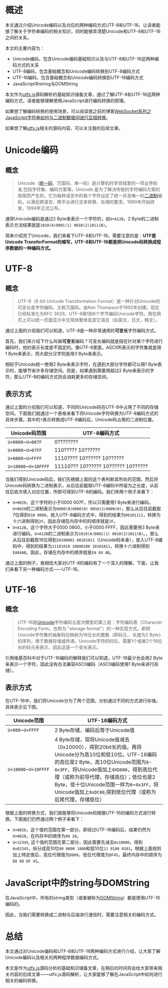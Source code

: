 # 概述

本文通过介绍Unicode编码以及对应的两种编码方式UTF-8和UTF-16，让读者能够了解关于字符串编码的相关知识，同时能够弄清楚Unicode和UTF-8和UTF-16之间的关系。

本文的主要内容为：

- Unicode编码，包含Unicode编码基础知识以及与UTF-8和UTF-16这两种编码方式的关系
- UTF-8编码，包含基础概念和Unicode编码转换到UTF-8编码方式
- UTF-16编码，包含基础概念和Unicode编码转换到UTF-16编码方式
- JavaScript中string与DOMString

本文作为[utfx.js](https://github.com/dcodeIO/utfx)源码解析的基础知识储备文章，通过了解UTF-8和UTF-16这两种编码方式，读者能够理解使用JavaScript进行编码转换的原理。

如果想了解编码转换的使用场景，可以阅读我之前的博客[WebSocket系列之JavaScript字符串如何与二进制数据间进行互相转换](https://juejin.im/post/5abdc38ef265da2375070008)。

如果想了解[utfx.js](https://github.com/dcodeIO/utfx)相关的源码内容，可以关注我的后续文章。

# Unicode编码

## 概念

> Unicode（[统一码](https://baike.baidu.com/item/%E7%BB%9F%E4%B8%80%E7%A0%81)、万国码、单一码）是计算机科学领域里的一项业界标准,包括字符集、编码方案等。Unicode 是为了解决传统的字符编码方案的局限而产生的，它为每种语言中的每个字符设定了统一并且唯一的[二进制](https://baike.baidu.com/item/%E4%BA%8C%E8%BF%9B%E5%88%B6)编码，以满足跨语言、跨平台进行文本转换、处理的要求。1990年开始研发，1994年正式公布。

通常Unicode编码是通过2 Byte来表示一个字符的，如`U+A12B`，2 Byte的二进制表示方法结果就是`1010(A)0001(1) 0010(2)1011(B)`。

简单介绍完了Unicode，我们来看下UTF-8和UTF-16。需要注意的是：**UTF是Unicode TransferFormat的缩写，UTF-8和UTF-16都是把Unicode码转换成程序数据的一种编码方式。**

# UTF-8

## 概念

> UTF-8（8-bit Unicode Transformation Format）是一种针对Unicode的可变长度字符编码，又称万国码。由Ken Thompson于1992年创建。现在已经标准化为RFC 3629。UTF-8用1到6个字节编码Unicode字符。用在网页上可以统一页面显示中文简体繁体及其它语言（如英文，日文，韩文）。

通过上面的介绍我们可以知道，UTF-8是一种非常通用的**可变长**字符编码方式。

首先，我们来介绍下什么叫做**可变长**编码？可变长编码就是指在针对某个字符进行编码时，他的表示长度是不固定的。像UTF-8里面，ASCII所表示的字符集就是用1 Byte来表示，而大部分汉字则是用3 Byte来表示。

相较于Unicode统一使用2 Byte来表示字符，在遇到大部分字符都可以用1 Byte表示时，能够节省许多存储空间。但是，如果遇到需要用超过2 Byte来表示的字符，那么UTF-8的编码方式则会消耗更多的存储空间。

## 表示方式

通过上面的介绍我们可以知道，不同的Unicode码在UTF-8中占用了不同的存储空间。下面我们就通过一个表格来看下将Unicode字符转换为UTF-8编码方式的具体步骤。其中的`?`表示转换成UTF-8编码后，Unicode码占用的二进制位置。

| Unicode码范围        | UTF-8编码方式                       |
| -------------------- | ----------------------------------- |
| `U+0000`~`U+007F`    | 0????????                           |
| `U+0080`~`U+07FF`    | 110????? 10??????                   |
| `U+0800`~`U+FFFF`    | 1110???? 10?????? 10??????          |
| `U+10000`~`U+10FFFF` | 11110??? 10?????? 10?????? 10?????? |

当我们得到Unicode码后，我们先根据上面的这个表判断其所处的范围，然后将Unicode码转换为二进制表示，从后往前截取UTF-8编码中所留为之长度，从前往后依次填入对应位置，所即可得到UTF-8的编码。我们举两个例子来看下：

- `U+0020`，这个字符的小于0000 007F，所以只需要用1 Byte来进行编码。`U+0020`的二进制表示为`0000(0)0000(0) 0010(2)0000(0)`，那么从后往前截取7位得到`010 0000`，放入UTF-8编码方式中，得到的结果为`00101111`，转换为十六进制得到`2F`。因此存储在内存中的的顺序就是`2F`。
- `U+A12B`，这个字符大于0000 0800，小于0000 FFFF，因此需要用3 Byte来进行编码。`U+A12B`的二进制表示为`1010(A)0001(1) 0010(2)1011(B)`。，那么从后往前截取16位得到`10100001 00101011`（Unicode码本身），放入UTF-8编码中，得到的结果为`11101010 10000100 10101011`，转换十六进制得到`EA84AB`。因此，存储在内存中的顺序就是`EA 84 AB`。

通过上面的例子，我相信大家对UTF-8的编码有了一个深入的理解。下面，让我们来看下另一种编码方式——UTF-16。

# UTF-16

## 概念

> UTF-16是[Unicode](https://baike.baidu.com/item/Unicode)字符编码五层次模型的第三层：字符编码表（Character Encoding Form，也称为 "storage format"）的一种实现方式。即把Unicode字符集的抽象码位映射为16位长的整数（即码元， 长度为2 Byte）的序列，用于数据存储或传递。Unicode字符的码位，需要1个或者2个16位长的码元来表示，因此这是一个变长表示。

引用维基百科中对于UTF-16编码的解释我们可以知道，UTF-16最少也会用2 Byte来表示一个字符，因此没有办法兼容ASCII编码（ASCII编码使用1 Byte来进行存储）。

## 表示方式

在UTF-16中，我们将Unicode分为了两个范围，分别通过不同的方式进行存储。具体表示见下图。

| Unicode范围           | UTF-16编码方式                                               |
| --------------------- | ------------------------------------------------------------ |
| `U+000`~`U+FFFF`      | 2 Byte存储，编码后等于Unicode值                              |
| `U+10000`~`U+10FFFF ` | 4 Byte存储，现将Unicode值减去（0x10000），得到20bit长的值。再将Unicode分为高10位和低10位。UTF-16编码的高位是2 Byte，高10位Unicode范围为`0`-`0x3FF`，将Unicode值加上`0XD800`，得到高位代理（或称为前导代理，存储高位）；低位也是2 Byte，低十位Unicode范围一样为`0`~`0x3FF`，将Unicode值加上`0xDC00`,得到低位代理（或称为后尾代理，存储低位） |

根据上面的转换方式，我们就能够将Unicode码根据UTF-16的编码方式进行转换。下面我们仍然通过两个例子来看下：

- `U+0020`，这个值的范围在第一部分，即经过UTF-16编码后，结果仍然为`U+0020`，在内存中的顺序为`00 20`。
- `U+12345`, 这个值的范围在第二部分，因此需要先减去`0x10000`，得到`0x02345`，拆分成高10位`00 0000 1000`和低10位`11 0100 0101`。根据上面规则加上特定值后，高位代理值为`D808`，低位代理值为`DF45`，最终内存中的顺序为`D8 08 DF 45`。

# JavaScript中的string与DOMString

在JavaScript中，所有的string类型（或者被称为[DOMString](https://developer.mozilla.org/zh-CN/docs/Web/API/DOMString)）都是使用UTF-16编码的。

因此，当我们需要转换成二进制与后端进行通信时，需要注意相关的编码方式。

# 总结

本文通过对Unicode编码和UTF-8和UTF-16两种编码方式进行介绍，让大家了解Unicode编码以及相关的两种程序数据编码方式。

本文是作为[utfx.js](https://github.com/dcodeIO/utfx)源码分析的基础知识储备文章，在稍后的时间将会给大家带来相关内容的后续文章——utfx.js源码解析，让大家能够了解在JavaScript中如何进行相关的编码转换。

